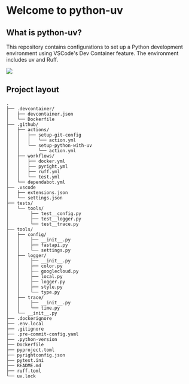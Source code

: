 # Welcome to python-uv

## What is python-uv?
This repository contains configurations to set up a Python development environment using VSCode's Dev Container feature. The environment includes uv and Ruff.

<img align="center" src="img/ruff.gif">

## Project layout
    .
    ├── .devcontainer/
    │   ├── devcontainer.json
    │   └── Dockerfile
    ├── .github/
    │   ├── actions/
    │   │   ├── setup-git-config
    │   │   │   └── action.yml
    │   │   └── setup-python-with-uv
    │   │       └── action.yml
    │   ├── workflows/
    │   │   ├── docker.yml
    │   │   ├── pyright.yml
    │   │   ├── ruff.yml
    │   │   └── test.yml
    │   └── dependabot.yml
    ├── .vscode
    │   ├── extensions.json
    │   └── settings.json
    ├── tests/
    │   └── tools/
    │        ├── test__config.py
    │        ├── test__logger.py
    │        └── test__trace.py
    ├── tools/
    │   ├── config/
    │   │    ├── __init__.py
    │   │    ├── fastapi.py
    │   │    └── settings.py
    │   ├── logger/
    │   │    ├── __init__.py
    │   │    ├── color.py
    │   │    ├── googlecloud.py
    │   │    ├── local.py
    │   │    ├── logger.py
    │   │    ├── style.py
    │   │    └── type.py
    │   ├── trace/
    │   │    ├── __init__.py
    │   │    └── time.py
    │   └── __init__.py
    ├── .dockerignore
    ├── .env.local
    ├── .gitignore
    ├── .pre-commit-config.yaml
    ├── .python-version
    ├── Dockerfile
    ├── pyproject.toml
    ├── pyrightconfig.json
    ├── pytest.ini
    ├── README.md
    ├── ruff.toml
    └── uv.lock
